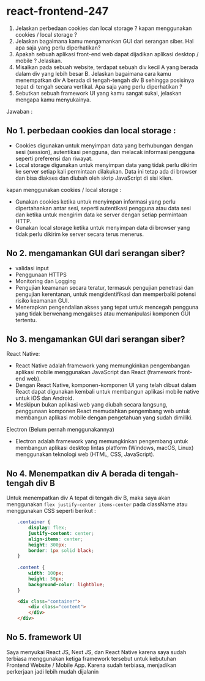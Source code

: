 # react-frontend-247

1. Jelaskan perbedaan cookies dan local storage ? kapan menggunakan cookies / local storage ?
2. Jelaskan bagaimana kamu mengamankan GUI dari serangan siber. Hal apa saja yang perlu diperhatikan?
3. Apakah sebuah aplikasi front-end web dapat dijadikan aplikasi desktop / mobile ? Jelaskan.
4. Misalkan pada sebuah website, terdapat sebuah div kecil A yang berada dalam div yang lebih besar B.
Jelaskan bagaimana cara kamu menempatkan div A berada di tengah-tengah div B sehingga posisinya
tepat di tengah secara vertikal. Apa saja yang perlu diperhatikan ?
5. Sebutkan sebuah framework UI yang kamu sangat sukai, jelaskan mengapa kamu menyukainya.

Jawaban :
## No 1. perbedaan cookies dan local storage :
- Cookies digunakan untuk menyimpan data yang berhubungan dengan sesi (session), autentikasi pengguna, dan melacak informasi pengguna seperti preferensi dan riwayat.
- Local storage digunakan untuk menyimpan data yang tidak perlu dikirim ke server setiap kali permintaan dilakukan. Data ini tetap ada di browser dan bisa diakses dan diubah oleh skrip JavaScript di sisi klien.

kapan menggunakan cookies / local storage :
- Gunakan cookies ketika untuk menyimpan informasi yang perlu dipertahankan antar sesi, seperti autentikasi pengguna atau data sesi dan ketika untuk mengirim data ke server dengan setiap permintaan HTTP.
- Gunakan local storage ketika untuk menyimpan data di browser yang tidak perlu dikirim ke server secara terus menerus.

## No 2. mengamankan GUI dari serangan siber?
- validasi input
- Penggunaan HTTPS
- Monitoring dan Logging
- Pengujian keamanan secara teratur, termasuk pengujian penetrasi dan pengujian kerentanan, untuk mengidentifikasi dan memperbaiki potensi risiko keamanan GUI.
- Menerapkan pengendalian akses yang tepat untuk mencegah pengguna yang tidak berwenang mengakses atau memanipulasi komponen GUI tertentu.

## No 3. mengamankan GUI dari serangan siber?
React Native:
- React Native adalah framework yang memungkinkan pengembangan aplikasi mobile menggunakan JavaScript dan React (framework front-end web).
- Dengan React Native, komponen-komponen UI yang telah dibuat dalam React dapat digunakan kembali untuk membangun aplikasi mobile native untuk iOS dan Android.
- Meskipun bukan aplikasi web yang diubah secara langsung, penggunaan komponen React memudahkan pengembang web untuk membangun aplikasi mobile dengan pengetahuan yang sudah dimiliki.

Electron (Belum pernah menggunakannya)
- Electron adalah framework yang memungkinkan pengembang untuk membangun aplikasi desktop lintas platform (Windows, macOS, Linux) menggunakan teknologi web (HTML, CSS, JavaScript).

## No 4. Menempatkan div A berada di tengah-tengah div B
Untuk menempatkan div A tepat di tengah div B, maka saya akan menggunakan `flex justify-center items-center` pada className atau menggunakan CSS seperti berikut :
```css
    .container {
        display: flex;
        justify-content: center; 
        align-items: center;
        height: 300px; 
        border: 1px solid black;
    }
    
    .content {
        width: 100px;
        height: 50px; 
        background-color: lightblue; 
    }
```

```html
    <div class="container">
        <div class="content">
        </div>
    </div>
```

## No 5. framework UI 
Saya menyukai React JS, Next JS, dan React Native karena saya sudah terbiasa menggunakan ketiga framework tersebut untuk kebutuhan Frontend Website / Mobile App. Karena sudah terbiasa, menjadikan perkerjaan jadi lebih mudah dijalanin